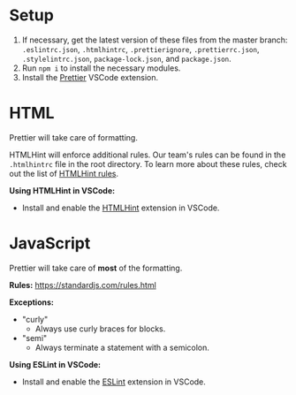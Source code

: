# Setup

1. If necessary, get the latest version of these files from the master branch:
   `.eslintrc.json`, `.htmlhintrc`, `.prettierignore`, `.prettierrc.json`, `.stylelintrc.json`, `package-lock.json`, and `package.json`.
1. Run `npm i` to install the necessary modules.
1. Install the [Prettier](https://marketplace.visualstudio.com/items?itemName=esbenp.prettier-vscode) VSCode extension.

# HTML

Prettier will take care of formatting.

HTMLHint will enforce additional rules. Our team's rules can be found in the `.htmlhintrc` file in
the root directory. To learn more about these rules, check out the list of
[HTMLHint rules](https://htmlhint.com/docs/user-guide/list-rules).

**Using HTMLHint in VSCode:**

- Install and enable the [HTMLHint](https://marketplace.visualstudio.com/items?itemName=mkaufman.HTMLHint)
  extension in VSCode.

# JavaScript

Prettier will take care of **most** of the formatting.

**Rules:** https://standardjs.com/rules.html

**Exceptions:**

- "curly"
  - Always use curly braces for blocks.
- "semi"
  - Always terminate a statement with a semicolon.

**Using ESLint in VSCode:**

- Install and enable the [ESLint](https://marketplace.visualstudio.com/items?itemName=dbaeumer.vscode-eslint)
  extension in VSCode.
